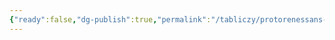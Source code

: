 ```yaml
---
{"ready":false,"dg-publish":true,"permalink":"/tabliczy/protorenessans-i-rannee-vozrozhdenie/freski-kapelly-baronchelli-czerkvi-santa-kroche/","dgPassFrontmatter":true}
---
```



